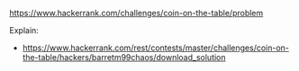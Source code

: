 https://www.hackerrank.com/challenges/coin-on-the-table/problem

Explain:
- https://www.hackerrank.com/rest/contests/master/challenges/coin-on-the-table/hackers/barretm99chaos/download_solution
